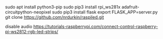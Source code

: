 sudo apt install python3-pip
sudo pip3 install rpi_ws281x adafruit-circuitpython-neopixel
sudo pip3 install flask
export FLASK_APP=server.py
git clone https://github.com/nrdurkin/raspiled.git

disable audio https://tutorials-raspberrypi.com/connect-control-raspberry-pi-ws2812-rgb-led-strips/
